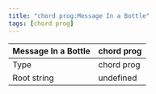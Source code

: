 ```yaml
---
title: "chord prog:Message In a Bottle"
tags: [chord prog]
---
```


|Message In a Bottle|chord prog|
|---|---|
|Type|chord prog|
|Root string|undefined|

